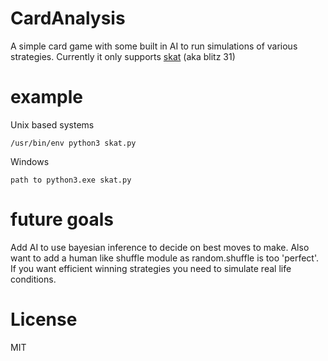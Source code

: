 # CardAnalysis

A simple card game with some built in AI to run simulations of various strategies. Currently it only supports [skat](http://en.wikipedia.org/wiki/Thirty-one_%28card_game%29) (aka blitz 31)

# example

Unix based systems
```
/usr/bin/env python3 skat.py
```

Windows
```
path to python3.exe skat.py
```
# future goals

Add AI to use bayesian inference to decide on best moves to make. Also want to add a human like shuffle module as random.shuffle is too 'perfect'. If you want efficient winning strategies you need to simulate real life conditions.

# License

MIT